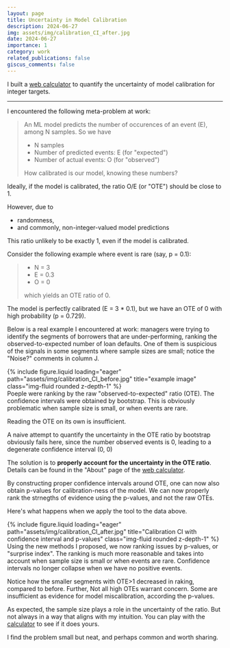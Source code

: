```yaml
---
layout: page
title: Uncertainty in Model Calibration
description: 2024-06-27
img: assets/img/calibration_CI_after.jpg
date: 2024-06-27
importance: 1
category: work
related_publications: false
giscus_comments: false
---
```


I built a <a href="https://pill-gz.shinyapps.io/ote-ci-calculator/">web calculator</a> to quantify the uncertainty of model calibration for integer targets.

---

I encountered the following meta-problem at work:

> An ML model predicts the number of occurences of an event (E), among N samples. So we have
> <ul>  <li> N samples </li>
>       <li> Number of predicted events: E (for "expected") </li>
>       <li> Number of actual events: O (for "observed") </li>
> </ul> How calibrated is our model, knowing these numbers?

Ideally, if the model is calibrated, the ratio O/E (or "OTE") should be close to 1.

However, due to
<ul>
    <li> randomness, </li>
    <li> and commonly, non-integer-valued model predictions </li>
</ul>
This ratio unlikely to be exactly 1, even if the model is calibrated. 


Consider the following example where event is rare (say, p = 0.1):

> <ul>
>     <li> N = 3 </li>
>     <li> E = 0.3 </li>
>     <li> O = 0 </li>
> </ul> which yields an OTE ratio of 0.

The model is perfectly calibrated (E = 3 * 0.1), but we have an OTE of 0 with high probability (p = 0.729).


Below is a real example I encountered at work: managers were trying to identify the segments of borrowers that are under-performing, ranking the observed-to-expected number of loan defaults. One of them is suspicious of the signals in some segments where sample sizes are small; notice the "Noise?" comments in column J.

<div class="row">
    <div class="col-sm mt-3 mt-md-0">
        {% include figure.liquid loading="eager" path="assets/img/calibration_CI_before.jpg" title="example image" class="img-fluid rounded z-depth-1" %}
    </div>
</div>
<div class="caption">
    Poeple were ranking by the raw "observed-to-expected" ratio (OTE). The confidence intervals were obtained by bootstrap. This is obviously problematic when sample size is small, or when events are rare.
</div>

Reading the OTE on its own is insufficient.

A naive attempt to quantify the uncertainty in the OTE ratio by bootstrap obviously fails here, since the number observed events is 0, leading to a degenerate confidence interval (0, 0)

The solution is to <b>properly account for the uncertainty in the OTE ratio</b>. Details can be found in the "About" page of the <a href="https://pill-gz.shinyapps.io/ote-ci-calculator/">web calculator</a>. 

By constructing proper confidence intervals around OTE, one can now also obtain p-values for calibration-ness of the model.
We can now properly rank the strnegths of evidence using the p-values, and not the raw OTEs.

Here's what happens when we apply the tool to the data above.

<div class="row">
    <div class="col-sm mt-3 mt-md-0">
        {% include figure.liquid loading="eager" path="assets/img/calibration_CI_after.jpg" title="Calibration CI with confidence interval and p-values" class="img-fluid rounded z-depth-1" %}
    </div>
</div>
<div class="caption">
    Using the new methods I proposed, we now ranking issues by p-values, or "surprise index". The ranking is much more reasonable and takes into account when sample size is small or when events are rare. Confidence intervals no longer collapse when we have no positive events. 
</div>

Notice how the smaller segments with OTE>1 decreased in raking, compared to before.
Further, Not all high OTEs warrant concern. Some are insufficient as evidence for model miscalibration, according the p-values.

As expected, the sample size plays a role in the uncertainty of the ratio. But not always in a way that aligns with my intuition. 
You can play with the <a href="https://pill-gz.shinyapps.io/ote-ci-calculator/">calculator</a> to see if it does yours.

I find the problem small but neat, and perhaps common and worth sharing.
